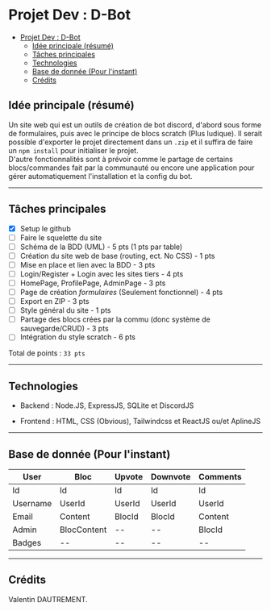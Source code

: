# Projet Dev : D-Bot

- [Projet Dev : D-Bot](#projet-dev--d-bot)
  - [Idée principale (résumé)](#idée-principale-résumé)
  - [Tâches principales](#tâches-principales)
  - [Technologies](#technologies)
  - [Base de donnée (Pour l'instant)](#base-de-donnée-pour-linstant)
  - [Crédits](#crédits)

## Idée principale (résumé)

Un site web qui est un outils de création de bot discord, d'abord sous forme de formulaires, puis avec le principe de blocs scratch (Plus ludique). Il serait possible d'exporter le projet directement dans un `.zip` et il suffira de faire un `npm install` pour initialiser le projet.  
D'autre fonctionnalités sont à prévoir comme le partage de certains blocs/commandes fait par la communauté ou encore une application pour gérer automatiquement l'installation et la config du bot.  

---

## Tâches principales

- [X] Setup le github
- [ ] Faire le squelette du site
- [ ] Schéma de la BDD (UML) - 5 pts (1 pts par table)
- [ ] Création du site web de base (routing, ect. No CSS) - 1 pts
- [ ] Mise en place et lien avec la BDD - 3 pts
- [ ] Login/Register + Login avec les sites tiers - 4 pts
- [ ] HomePage, ProfilePage, AdminPage - 3 pts
- [ ] Page de création *formulaires* (Seulement fonctionnel) - 4 pts
- [ ] Export en ZIP - 3 pts
- [ ] Style général du site - 1 pts
- [ ] Partage des blocs crées par la commu (donc système de sauvegarde/CRUD) - 3 pts
- [ ] Intégration du style scratch - 6 pts

Total de points : `33 pts`

---

## Technologies

- Backend :
    Node.JS, ExpressJS, SQLite et DiscordJS

- Frontend :
    HTML, CSS (Obvious), Tailwindcss et ReactJS ou/et AplineJS

---

## Base de donnée (Pour l'instant)

| **User** | **Bloc**    | **Upvote** | **Downvote** | **Comments** |
|----------|-------------|------------|--------------|--------------|
| Id       | Id          | Id         | Id           | Id           |
| Username | UserId      | UserId     | UserId       | UserId       |
| Email    | Content     | BlocId     | BlocId       | Content      |
| Admin    | BlocContent | --         | --           | BlocId       |
| Badges   | --          | --         | --           | --           |

---

## Crédits

Valentin DAUTREMENT.
